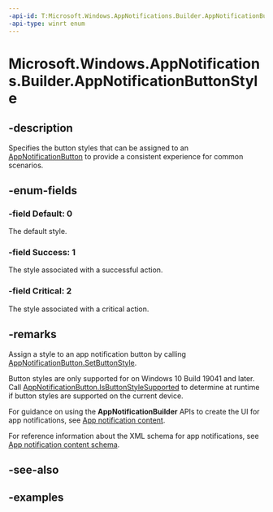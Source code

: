 ```yaml
---
-api-id: T:Microsoft.Windows.AppNotifications.Builder.AppNotificationButtonStyle
-api-type: winrt enum
---
```


# Microsoft.Windows.AppNotifications.Builder.AppNotificationButtonStyle

<!--
public enum AppNotificationButtonStyle
-->


## -description

Specifies the button styles that can be assigned to an [AppNotificationButton](xref:Microsoft.Windows.AppNotifications.Builder.AppNotificationButton) to provide a consistent experience for common scenarios.

## -enum-fields

### -field Default: 0

The default style.

### -field Success: 1

The style associated with a successful action.

### -field Critical: 2

The style associated with a critical action.

## -remarks

Assign a style to an app notification button by calling [AppNotificationButton.SetButtonStyle](xref:Microsoft.Windows.AppNotifications.Builder.AppNotificationButton.SetButtonStyle(Microsoft.Windows.AppNotifications.Builder.AppNotificationButtonStyle)).

Button styles are only supported for on Windows 10 Build 19041 and later. Call [AppNotificationButton.IsButtonStyleSupported](xref:Microsoft.Windows.AppNotifications.Builder.AppNotificationButton.IsButtonStyleSupported) to determine at runtime if button styles are supported on the current device.

For guidance on using the **AppNotificationBuilder** APIs to create the UI for app notifications, see [App notification content](/windows/apps/design/shell/tiles-and-notifications/adaptive-interactive-toasts).

For reference information about the XML schema for app notifications, see [App notification content schema](/windows/apps/design/shell/tiles-and-notifications/toast-schema).

## -see-also

## -examples


